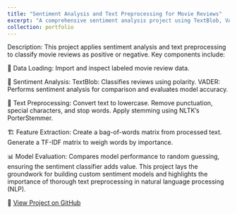 ```yaml
---
title: "Sentiment Analysis and Text Preprocessing for Movie Reviews"
excerpt: "A comprehensive sentiment analysis project using TextBlob, VADER, and custom text preprocessing techniques to classify movie reviews and build bag-of-words and TF-IDF representations."
collection: portfolio
---
```


Description:
This project applies sentiment analysis and text preprocessing to classify movie reviews as positive or negative. Key components include:

📄 Data Loading: Import and inspect labeled movie review data.

💬 Sentiment Analysis:
TextBlob: Classifies reviews using polarity.
VADER: Performs sentiment analysis for comparison and evaluates model accuracy.

🧹 Text Preprocessing:
Convert text to lowercase.
Remove punctuation, special characters, and stop words.
Apply stemming using NLTK’s PorterStemmer.

🏗️ Feature Extraction:
Create a bag-of-words matrix from processed text.
Generate a TF-IDF matrix to weigh words by importance.

📊 Model Evaluation: Compares model performance to random guessing, ensuring the sentiment classifier adds value.
This project lays the groundwork for building custom sentiment models and highlights the importance of thorough text preprocessing in natural language processing (NLP).

🔗 [View Project on GitHub](https://github.com/cesarjaidar/portfolio/blob/master/files/Sentiment%20Analysis%20and%20Text%20Preprocessing%20for%20Movie%20Reviews.py)
